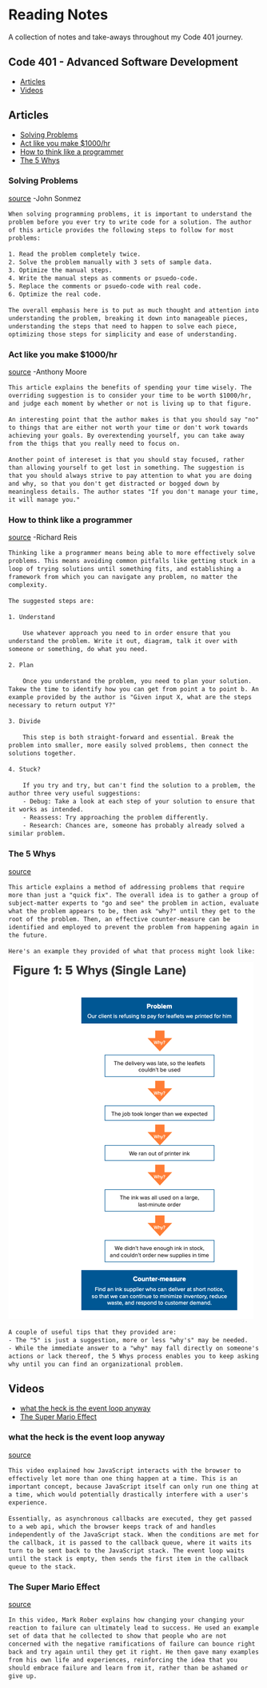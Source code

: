 # Reading Notes
A collection of notes and take-aways throughout my Code 401 journey.
## Code 401 - Advanced Software Development

- [Articles](#articles)
- [Videos](#videos)

## Articles

- [Solving Problems](#solving-problems)
- [Act like you make $1000/hr](#act-like-you-make)
- [How to think like a programmer](#how-to-think-like)
- [The 5 Whys](#the-5-whys)

### Solving Problems
[source](https://simpleprogrammer.com/solving-problems-breaking-it-down/) -John Sonmez

    When solving programming problems, it is important to understand the problem before you ever try to write code for a solution. The author of this article provides the following steps to follow for most problems:

    1. Read the problem completely twice.
    2. Solve the problem manually with 3 sets of sample data.
    3. Optimize the manual steps.
    4. Write the manual steps as comments or psuedo-code.
    5. Replace the comments or psuedo-code with real code.
    6. Optimize the real code.

    The overall emphasis here is to put as much thought and attention into understanding the problem, breaking it down into manageable pieces, understanding the steps that need to happen to solve each piece, optimizing those steps for simplicity and ease of understanding.

### Act like you make $1000/hr
[source](https://medium.com/swlh/pretend-your-time-is-worth-1-000-hour-and-youll-become-100x-more-productive-f04628bb3e6d) -Anthony Moore

    This article explains the benefits of spending your time wisely. The overriding suggestion is to consider your time to be worth $1000/hr, and judge each moment by whether or not is living up to that figure.

    An interesting point that the author makes is that you should say "no" to things that are either not worth your time or don't work towards achieving your goals. By overextending yourself, you can take away from the thigs that you really need to focus on.

    Another point of intereset is that you should stay focused, rather than allowing yourself to get lost in something. The suggestion is that you should always strive to pay attention to what you are doing and why, so that you don't get distracted or bogged down by meaningless details. The author states "If you don't manage your time, it will manage you."

### How to think like a programmer
[source](https://www.freecodecamp.org/news/how-to-think-like-a-programmer-lessons-in-problem-solving-d1d8bf1de7d2/) -Richard Reis

    Thinking like a programmer means being able to more effectively solve problems. This means avoiding common pitfalls like getting stuck in a loop of trying solutions until something fits, and establishing a framework from which you can navigate any problem, no matter the complexity.

    The suggested steps are:

    1. Understand

        Use whatever approach you need to in order ensure that you understand the problem. Write it out, diagram, talk it over with someone or something, do what you need.

    2. Plan

        Once you understand the problem, you need to plan your solution. Takew the time to identify how you can get from point a to point b. An example provided by the author is "Given input X, what are the steps necessary to return output Y?"

    3. Divide

        This step is both straight-forward and essential. Break the problem into smaller, more easily solved problems, then connect the solutions together.

    4. Stuck?

        If you try and try, but can't find the solution to a problem, the author three very useful suggestions:
        - Debug: Take a look at each step of your solution to ensure that it works as intended.
        - Reassess: Try approaching the problem differently.
        - Research: Chances are, someone has probably already solved a similar problem.

### The 5 Whys
[source](https://www.mindtools.com/pages/article/newTMC_5W.htm)

    This article explains a method of addressing problems that require more than just a "quick fix". The overall idea is to gather a group of subject-matter experts to "go and see" the problem in action, evaluate what the problem appears to be, then ask "why?" until they get to the root of the problem. Then, an effective counter-measure can be identified and employed to prevent the problem from happening again in the future.

    Here's an example they provided of what that process might look like:

![5-whys-diagram](/img/5-whys-single-lane.png)

    A couple of useful tips that they provided are:
    - The "5" is just a suggestion, more or less "why's" may be needed.
    - While the immediate answer to a "why" may fall directly on someone's actions or lack thereof, the 5 Whys process enables you to keep asking why until you can find an organizational problem.

## Videos

- [what the heck is the event loop anyway](#what-the-heck-is-the)
- [The Super Mario Effect](#the-super-mario-effect)

### what the heck is the event loop anyway
[source](https://www.youtube.com/watch?v=8aGhZQkoFbQ)

    This video explained how JavaScript interacts with the browser to effectively let more than one thing happen at a time. This is an important concept, because JavaScript itself can only run one thing at a time, which would potentially drastically interfere with a user's experience.

    Essentially, as asynchronous callbacks are executed, they get passed to a web api, which the browser keeps track of and handles independently of the JavaScript stack. When the conditions are met for the callback, it is passed to the callback queue, where it waits its turn to be sent back to the JavaScript stack. The event loop waits until the stack is empty, then sends the first item in the callback queue to the stack.

### The Super Mario Effect
[source](https://www.youtube.com/watch?v=9vJRopau0g0)

    In this video, Mark Rober explains how changing your changing your reaction to failure can ultimately lead to success. He used an example set of data that he collected to show that people who are not concerned with the negative ramifications of failure can bounce right back and try again until they get it right. He then gave many examples from his own life and experiences, reinforcing the idea that you should embrace failure and learn from it, rather than be ashamed or give up.